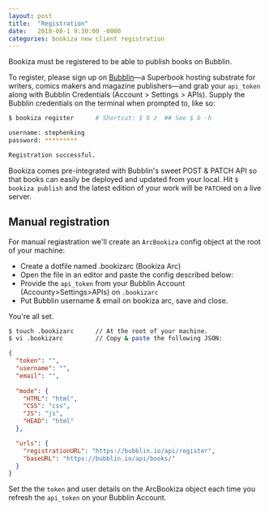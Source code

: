 ```yaml
---
layout: post
title:  "Registration"
date:   2018-08-1 9:30:00 -0000
categories: bookiza new client registration
---
```


Bookiza must be registered to be able to publish books on Bubblin. 


To register, please sign up on [Bubblin](https://bubblin.io/)—a Superbook hosting substrate for writers, comics makers and magazine publishers—and grab your `api_token` along with Bubblin Credentials (Account > Settings > APIs). Supply the Bubblin credentials on the terminal when prompted to, like so: 


```bash
$ bookiza register      # Shortcut: $ b z  ## See $ b -h

username: stephenking
password: *********

Registration successful.

```


Bookiza comes pre-integrated with Bubblin's sweet POST & PATCH API so that books can easily be deployed and updated from your local. Hit `$ bookiza publish` and the latest edition of your work will be `PATCH`ed on a live server. 



## Manual registration

For manual regiastration we'll create an `ArcBookiza` config object at the root of your machine:

- Create a dotfile named .bookizarc (Bookiza Arc)
- Open the file in an editor and paste the config described below:
- Provide the `api_token` from your Bubblin Account (Accounty>Settings>APIs) on `.bookizarc`
- Put Bubblin username & email on bookiza arc, save and close.

You're all set. 

```bash
$ touch .bookizarc      // At the root of your machine.
$ vi .bookizarc         // Copy & paste the following JSON:
```

```json
{
  "token": "",          
  "username": "",
  "email": "",
  
  "mode": {
    "HTML": "html",
    "CSS": "css",
    "JS": "js",
    "HEAD": "html"
  },

  "urls": {
    "registrationURL": "https://bubblin.io/api/register",
    "baseURL": "https://bubblin.io/api/books/"
  }
}


```

Set the the `token` and user details on the ArcBookiza object each time you refresh the `api_token` on your Bubblin Account.



